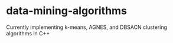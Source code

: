 # data-mining-algorithms
Currently implementing k-means, AGNES, and DBSACN clustering algorithms in C++
